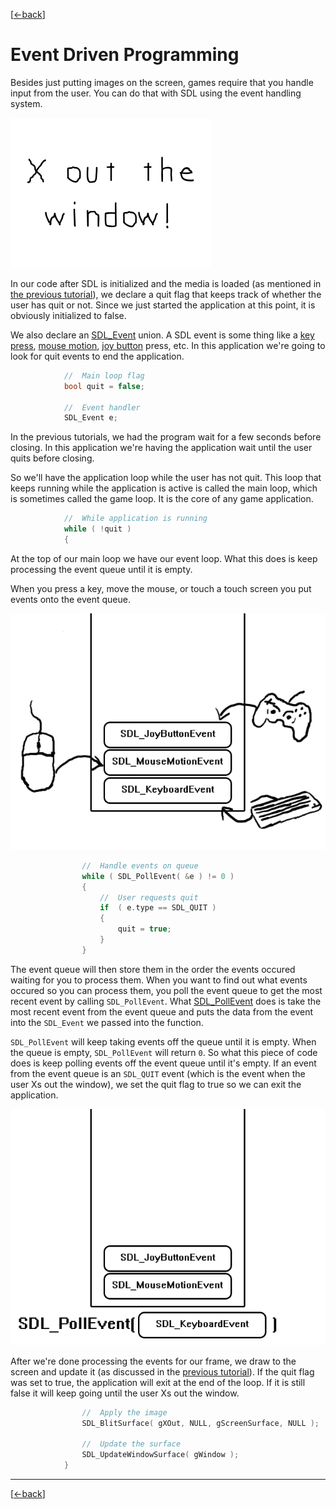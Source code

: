 [[<-back](../README.md)]

# Event Driven Programming

Besides just putting images on the screen, games require that you handle input from the user. You can do that with SDL using the event handling system.

![preview](./md/preview.png)

 In our code after SDL is initialized and the media is loaded (as mentioned in [the previous tutorial](../lesson-02/README.md)), we declare a quit flag that keeps track of whether the user has quit or not. Since we just started the application at this point, it is obviously initialized to false.

We also declare an [SDL_Event](http://wiki.libsdl.org/SDL_Event?highlight=%28%5CbCategoryStruct%5Cb%29%7C%28CategoryEvents%29) union. A SDL event is some thing like a [key press](http://wiki.libsdl.org/SDL_KeyboardEvent?highlight=%28\bCategoryStruct\b%29|%28CategoryEvents%29), [mouse motion](http://wiki.libsdl.org/SDL_MouseMotionEvent?highlight=%28\bCategoryStruct\b%29|%28CategoryEvents%29), [joy button](http://wiki.libsdl.org/SDL_JoyButtonEvent?highlight=%28\bCategoryStruct\b%29|%28CategoryEvents%29) press, etc. In this application we're going to look for quit events to end the application.

``` C++
            //	Main loop flag
            bool quit = false;

            //	Event handler
            SDL_Event e;

```

In the previous tutorials, we had the program wait for a few seconds before closing. In this application we're having the application wait until the user quits before closing.

So we'll have the application loop while the user has not quit. This loop that keeps running while the application is active is called the main loop, which is sometimes called the game loop. It is the core of any game application.

``` C++
            //	While application is running
            while ( !quit )
            {
```

At the top of our main loop we have our event loop. What this does is keep processing the event queue until it is empty.

When you press a key, move the mouse, or touch a touch screen you put events onto the event queue.

![Event](./md/enqueue.png)

``` C++
                //	Handle events on queue
                while ( SDL_PollEvent( &e ) != 0 )
                {
                    //	User requests quit
                    if	( e.type == SDL_QUIT )
                    {
                        quit = true;
                    }
                }
```

The event queue will then store them in the order the events occured waiting for you to process them. When you want to find out what events occured so you can process them, you poll the event queue to get the most recent event by calling `SDL_PollEvent`. What [SDL_PollEvent](http://wiki.libsdl.org/SDL_PollEvent?highlight=%28\bCategoryEvents\b%29|%28CategoryEnum%29|%28CategoryStruct%29) does is take the most recent event from the event queue and puts the data from the event into the `SDL_Event` we passed into the function.

`SDL_PollEvent` will keep taking events off the queue until it is empty. When the queue is empty, `SDL_PollEvent` will return `0`. So what this piece of code does is keep polling events off the event queue until it's empty. If an event from the event queue is an `SDL_QUIT` event (which is the event when the user Xs out the window), we set the quit flag to true so we can exit the application. 

![Event](./md/dequeue.png)

After we're done processing the events for our frame, we draw to the screen and update it (as discussed in the [previous tutorial](../lesson-02/README.md)). If the quit flag was set to true, the application will exit at the end of the loop. If it is still false it will keep going until the user Xs out the window.

``` C++
                //	Apply the image
                SDL_BlitSurface( gXOut, NULL, gScreenSurface, NULL );
            
                //	Update the surface
                SDL_UpdateWindowSurface( gWindow );
            }
```
----
[[<-back](../README.md)]
